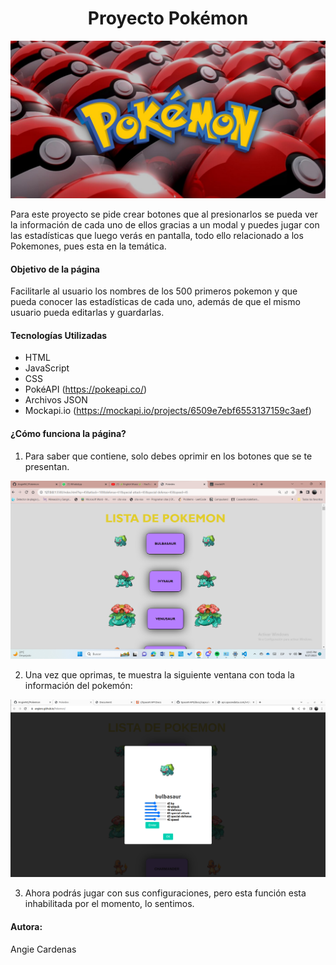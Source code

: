 
<center><h1>Proyecto Pokémon</h1></center>

![](img/portada.jpg)

Para este proyecto se pide crear botones que al presionarlos se pueda ver la información de cada uno de ellos gracias a un modal y puedes jugar con las estadísticas que luego verás en pantalla, todo ello relacionado a  los Pokemones, pues esta en la temática.

#### Objetivo de la página

Facilitarle al usuario los nombres de los 500 primeros pokemon y que pueda conocer las estadísticas de cada uno, además de que el mismo usuario pueda editarlas y guardarlas.

#### Tecnologías Utilizadas

- HTML
- JavaScript
- CSS
- PokéAPI (https://pokeapi.co/)
- Archivos JSON
- Mockapi.io (https://mockapi.io/projects/6509e7ebf6553137159c3aef)

#### ¿Cómo funciona la página?

1. Para saber que contiene, solo debes oprimir en los botones que se te presentan.

![](img/lista.png)



2. Una vez que oprimas, te muestra la siguiente ventana con toda la información del pokemón:

   

![](img/segunda_ventana.png)



3. Ahora podrás jugar con sus configuraciones, pero esta función esta inhabilitada por el momento, lo sentimos.

#### Autora:

Angie Cardenas